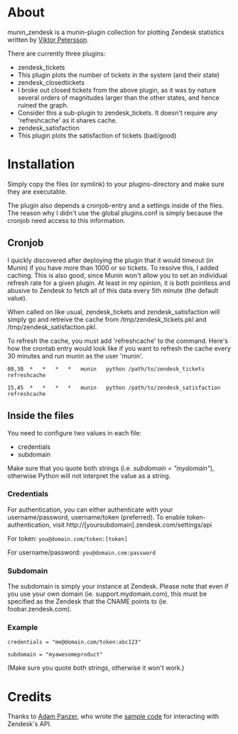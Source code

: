 # About

munin_zendesk is a munin-plugin collection for plotting Zendesk statistics written by [Viktor Petersson](http://viktorpetersson.com/).

There are currently three plugins: 

 * zendesk_tickets
  * This plugin plots the number of tickets in the system (and their state)
 * zendesk_closedtickets
  * I broke out closed tickets from the above plugin, as it was by nature several orders of magnitudes larger than the other states, and hence ruined the graph.
  * Consider this a sub-plugin to zendesk_tickets. It doesn't require any 'refreshcache' as it shares cache.
 * zendesk_satisfaction
  * This plugin plots the satisfaction of tickets (bad/good)

# Installation

Simply copy the files (or symlink) to your plugins-directory and make sure they are executable.

The plugin also depends a cronjob-entry and a settings inside of the files. The reason why I didn't
use the global plugins.conf is simply because the cronjob need access to this information. 

## Cronjob

I quickly discovered after deploying the plugin that it would timeout (in Munin) if you have more 
than 1000 or so tickets. To resolve this, I added caching. This is also good, since Munin won't 
allow you to set an individual refresh rate for a given plugin. At least in my opinion, it is both 
pointless and abusive to Zendesk to fetch all of this data every 5th minute (the default value).

When called on like usual, zendesk_tickets and zendesk_satisfaction will simply go and retreive 
the cache from /tmp/zendesk_tickets.pkl and /tmp/zendesk_satisfaction.pkl.

To refresh the cache, you must add 'refreshcache' to the command. Here's how the crontab entry
would look like if you want to refresh the cache every 30 minutes and run munin as the user 'munin'.

`00,30	*	*	*	*	munin	python /path/to/zendesk_tickets refreshcache`

`15,45	*	*	*	*	munin	python /path/to/zendesk_satisfaction refreshcache`

## Inside the files

You need to configure two values in each file:

 * credentials
 * subdomain
 
Make sure that you quote both strings (i.e. *subdomain = "mydomain"*), otherwise Python will not interpret the value as a string.

### Credentials

For authentication, you can either authenticate with your username/password, username/token (preferred).
To enable token-authentication, visit http://[yoursubdomain].zendesk.com/settings/api

For token:
`you@domain.com/token:[token]`

For username/password:
`you@domain.com:password`

### Subdomain

The subdomain is simply your instance at Zendesk. Please note that even if you use your 
own domain (ie. support.mydomain.com), this must be specified as the Zendesk that the 
CNAME points to (ie. foobar.zendesk.com).

### Example

`credentials = "me@domain.com/token:abc123"`

`subdomain = "myawesomeproduct"`

(Make sure you quote both strings, otherwise it won't work.)

# Credits

Thanks to [Adam Panzer](https://github.com/apanzerj), who wrote the [sample code](https://support.zendesk.com/entries/21457528-using-python-with-the-zendesk-api) for interacting with Zendesk's API.

